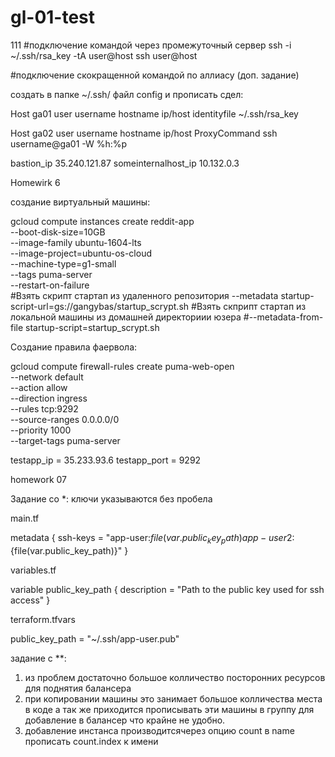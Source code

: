 # gl-01-test
111
#подключение командой через промежуточный сервер
ssh -i ~/.ssh/rsa_key -tA user@host ssh user@host

#подключение скокращенной командой по аллиасу (доп. задание)

создать в папке ~/.ssh/ файл config
и прописать сдел:

Host ga01
	user username
	hostname ip/host
	identityfile ~/.ssh/rsa_key
	
Host ga02
	user username
        hostname ip/host
	ProxyCommand  ssh username@ga01 -W %h:%p


bastion_ip 35.240.121.87
someinternalhost_ip 10.132.0.3




Homewirk 6 

создание виртуальный машины: 

gcloud compute instances create reddit-app\
  --boot-disk-size=10GB \
  --image-family ubuntu-1604-lts \
  --image-project=ubuntu-os-cloud \
  --machine-type=g1-small \
  --tags puma-server \
  --restart-on-failure \
#Взять скрипт стартап из удаленного репозитория
  --metadata startup-script-url=gs://gangybas/startup_scrypt.sh 
#Взять скприпт стартап из локальной машины из домашней директориии юзера
#--metadata-from-file startup-script=startup_scrypt.sh 


Создание правила фаервола:

gcloud compute firewall-rules create puma-web-open \
    --network default \
    --action allow \
    --direction ingress \
    --rules tcp:9292 \
    --source-ranges 0.0.0.0/0 \
    --priority 1000 \
    --target-tags puma-server
  

testapp_ip = 35.233.93.6
testapp_port = 9292



homework 07

Задание со *:
ключи указываются без пробела

main.tf


 metadata {
    ssh-keys = "app-user:${file(var.public_key_path)}app-user2:${file(var.public_key_path)}"
  }


variables.tf

variable public_key_path {
  description = "Path to the public key used for ssh access"
}

terraform.tfvars

public_key_path = "~/.ssh/app-user.pub"


задание с **:

1. из проблем достаточно большое колличество посторонних ресурсов для поднятия балансера
2. при копировании машины это занимает большое колличества места в коде а так же приходится прописывать эти машины в группу для добавление в балансер что крайне не удобно.
3. добавление инстанса производитсячерез опцию count  в name прописать count.index к имени 



